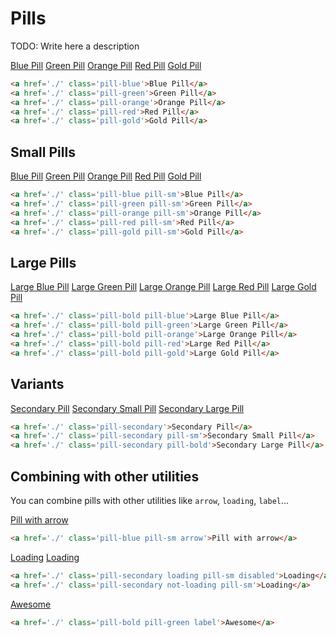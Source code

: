 # Pills

TODO: Write here a description

<div flex mt-32>
  <a href='./' class='pill-blue'>Blue Pill</a>
  <a href='./' class='pill-green'>Green Pill</a>
  <a href='./' class='pill-orange'>Orange Pill</a>
  <a href='./' class='pill-red'>Red Pill</a>
  <a href='./' class='pill-gold'>Gold Pill</a>
</div>

```html
<a href='./' class='pill-blue'>Blue Pill</a>
<a href='./' class='pill-green'>Green Pill</a>
<a href='./' class='pill-orange'>Orange Pill</a>
<a href='./' class='pill-red'>Red Pill</a>
<a href='./' class='pill-gold'>Gold Pill</a>
```

## Small Pills

<div flex mt-32>
  <a href='./' class='pill-blue pill-sm'>Blue Pill</a>
  <a href='./' class='pill-green pill-sm'>Green Pill</a>
  <a href='./' class='pill-orange pill-sm'>Orange Pill</a>
  <a href='./' class='pill-red pill-sm'>Red Pill</a>
  <a href='./' class='pill-gold pill-sm'>Gold Pill</a>
</div>

```html
<a href='./' class='pill-blue pill-sm'>Blue Pill</a>
<a href='./' class='pill-green pill-sm'>Green Pill</a>
<a href='./' class='pill-orange pill-sm'>Orange Pill</a>
<a href='./' class='pill-red pill-sm'>Red Pill</a>
<a href='./' class='pill-gold pill-sm'>Gold Pill</a>
```

## Large Pills
<div flex flex-wrap gap-12 children:text-nowrap class="children:flex-[1_0_30%]">
  <a href='./' class='pill-bold pill-blue'>Large Blue Pill</a>
  <a href='./' class='pill-bold pill-green'>Large Green Pill</a>
  <a href='./' class='pill-bold pill-orange'>Large Orange Pill</a>
  <a href='./' class='pill-bold pill-red'>Large Red Pill</a>
  <a href='./' class='pill-bold pill-gold'>Large Gold Pill</a>
</div>

```html
<a href='./' class='pill-bold pill-blue'>Large Blue Pill</a>
<a href='./' class='pill-bold pill-green'>Large Green Pill</a>
<a href='./' class='pill-bold pill-orange'>Large Orange Pill</a>
<a href='./' class='pill-bold pill-red'>Large Red Pill</a>
<a href='./' class='pill-bold pill-gold'>Large Gold Pill</a>
```

## Variants
<div flex flex-wrap gap-12 items-center mt-32>
  <a href='./' class='pill-secondary'>Secondary Pill</a>
  <a href='./' class='pill-secondary pill-sm'>Secondary Small Pill</a>
  <a href='./' class='col-span-2 max-w-320 pill-secondary pill-bold'>Secondary Large Pill</a>
</div>

```html
<a href='./' class='pill-secondary'>Secondary Pill</a>
<a href='./' class='pill-secondary pill-sm'>Secondary Small Pill</a>
<a href='./' class='pill-secondary pill-bold'>Secondary Large Pill</a>
```

## Combining with other utilities

You can combine pills with other utilities like `arrow`, `loading`, `label`...

<a href='./' class='pill-blue pill-sm arrow' mt-32>Pill with arrow</a>

```html
<a href='./' class='pill-blue pill-sm arrow'>Pill with arrow</a>
```
<div flex mt-32>
  <a href='./' class='pill-secondary loading pill-sm' disabled>Loading</a>
  <a href='./' class='pill-secondary not-loading pill-sm'>Loading</a>
</div>

```html
<a href='./' class='pill-secondary loading pill-sm disabled'>Loading</a>
<a href='./' class='pill-secondary not-loading pill-sm'>Loading</a>
```

<a href='./' class='pill-bold pill-green label' mt-32 max-w-320>Awesome</a>

```html
<a href='./' class='pill-bold pill-green label'>Awesome</a>
```
